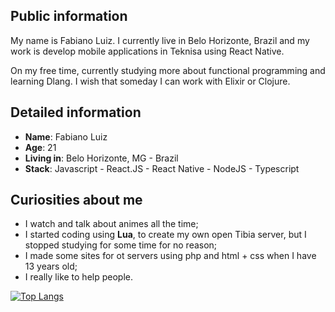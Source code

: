 ## Public information

My name is Fabiano Luiz. I currently live in Belo Horizonte, Brazil and my work is develop mobile applications in Teknisa using React Native.

On my free time, currently studying more about functional programming and learning Dlang. I wish that someday I can work with Elixir or Clojure.

## Detailed information

- **Name**: Fabiano Luiz
- **Age**: 21
- **Living in**: Belo Horizonte, MG - Brazil
- **Stack**: Javascript - React.JS - React Native - NodeJS - Typescript

## Curiosities about me

- I watch and talk about animes all the time;
- I started coding using **Lua**, to create my own open Tibia server, but I stopped studying for some time for no reason;
- I made some sites for ot servers using php and html + css when I have 13 years old;
- I really like to help people.

[![Top Langs](https://github-readme-stats.vercel.app/api/top-langs/?username=Fabianolvs&layout=compact)](https://github.com/Fabianolvs/github-readme-stats)

